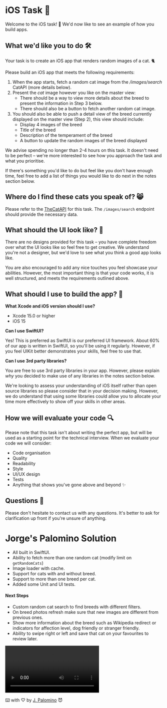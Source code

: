 # iOS Task 📱

Welcome to the iOS task! 👋 We'd now like to see an example of how you build apps.

## What we'd like you to do 🛠

Your task is to create an iOS app that renders random images of a cat. 🐈

Please build an iOS app that meets the following requirements:

1. When the app starts, fetch a random cat image from the _/images/search_ CatAPI (more details below).
2. Present the _cat_ image however you like on the master view:
    - There should be a way to view more details about the breed to present the information in Step 3 below.
    - There should also be a button to fetch another random cat image. 
3. You should also be able to push a detail view of the breed currently displayed on the master view (Step 2), this view should include:
    - Display 4 images of the breed
    - Title of the breed
    - Description of the temperament of the breed
    - A button to update the random images of the breed displayed

We advise spending no longer than 2-4 hours on this task. It doesn't need to be perfect – we're more interested to see how you approach the task and what you prioritise.

If there's something you'd like to do but feel like you don't have enough time, feel free to add a list of things you would like to do next in the notes section below.

## Where do I find these cats you speak of? 😸

Please refer to the [TheCatAPI](https://thecatapi.com/) for this task. The `/images/search` endpoint should provide the necessary data.

## What should the UI look like? 🎨

There are no designs provided for this task – you have complete freedom over what the UI looks like so feel free to get creative. We understand you're not a designer, but we'd love to see what you think a good app looks like.

You are also encouraged to add any nice touches you feel showcase your abilities. However, the most important thing is that your code works, it is well structured, and meets the requirements outlined above.

## What should I use to build the app? 🧰

**What Xcode and iOS version should I use?**

- Xcode 15.0 or higher
- iOS 15

**Can I use SwiftUI?**

Yes! This is preferred as SwiftUI is our preferred UI framework. About 60% of our app is written in SwiftUI, so you'll be using it regularly. However, if you feel UIKit better demonstrates your skills, feel free to use that.

**Can I use 3rd party libraries?**

You are free to use 3rd party libraries in your app. However, please explain *why* you decided to make use of any libraries in the notes section below.

We're looking to assess your understanding of iOS itself rather than open source libraries so please consider that in your decision making. However, we do understand that using some libraries could allow you to allocate your time more effectively to show off your skills in other areas.

## How we will evaluate your code 🔍

Please note that this task isn't about writing the perfect app, but will be used as a starting point for the technical interview. When we evaluate your code we will consider:

- Code organisation
- Quality
- Readability
- Style
- UI/UX design
- Tests
- Anything that shows you've gone above and beyond ✨

## Questions 🙋

Please don't hesitate to contact us with any questions. It's better to ask for clarification up front if you're unsure of anything.

# Jorge's Palomino Solution

- All built in SwiftUI.
- Ability to fetch more than one random cat (modify limit on ```getRandomCats```)
- Image loader with cache.
- Support for cats with and without breed. 
- Support to more than one breed per cat.
- Added some Unit and UI tests.

#### Next Steps

- Custom random cat search to find breeds with different filters.
- On breed photos refresh make sure that new images are different from previous ones.
- Show more information about the breed such as Wikipedia redirect or indicators for affection level, dog friendly or stranger friendly.
- Ability to swipe right or left and save that cat on your favourites to review later.


![ScreenRecording 1](media/ScreenRecording-1.mp4 "ScreenRecording 1")

⌨️ with ♡ by [J. Palomino](https://github.com/Jorge-Palomino) 😈
